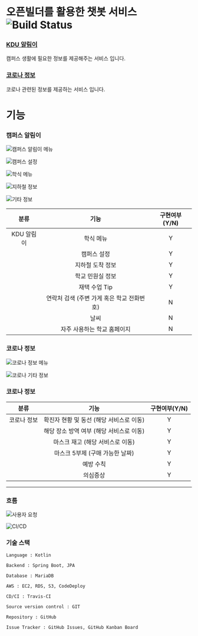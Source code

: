# 오픈빌더를 활용한 챗봇 서비스 ![Build Status](https://travis-ci.org/hyojaekim/chatbot.svg?branch=master)

### [KDU 알림이](https://pf.kakao.com/_hdxaVj)

캠퍼스 생활에 필요한 정보를 제공해주는 서비스 입니다.

### [코로나 정보](https://pf.kakao.com/_hUrGxb)

코로나 관련된 정보를 제공하는 서비스 입니다.


# 기능

### 캠퍼스 알림이

![캠퍼스 알림이 메뉴](src/main/resources/static/img/캠퍼스알림이메뉴.png)

![캠퍼스 설정](src/main/resources/static/img/캠퍼스설정.png)

![학식 메뉴](src/main/resources/static/img/학식메뉴.png)

![지하철 정보](src/main/resources/static/img/지하철정보.png)

![기타 정보](src/main/resources/static/img/기타.png)

| 분류 | 기능 | 구현여부(Y/N) |
| :---: | :---: | :---: |
| KDU 알림이 | 학식 메뉴 | Y |
| | 캠퍼스 설정 | Y |
| | 지하철 도착 정보 | Y |
| | 학교 민원실 정보 | Y |
| | 재택 수업 Tip | Y |
| | 연락처 검색 (주변 가게 혹은 학교 전화번호) | N |
| | 날씨 | N |
| | 자주 사용하는 학교 홈페이지 | N |

### 코로나 정보

![코로나 정보 메뉴](src/main/resources/static/img/코로나정보메뉴.png)

![코로나 기타 정보](src/main/resources/static/img/코로나기타정보.png)

### 코로나 정보

| 분류 | 기능 | 구현여부(Y/N) |
| :---: | :---: | :---: |
| 코로나 정보 | 확진자 현황 및 동선 (해당 서비스로 이동) | Y |
| | 해당 장소 방역 여부 (해당 서비스로 이동) | Y |
| | 마스크 재고 (해당 서비스로 이동) | Y |
| | 마스크 5부제 (구매 가능한 날짜) | Y |
| | 예방 수칙 | Y |
| | 의심증상 | Y |

---

### 흐름

![사용자 요청](src/main/resources/static/img/flow.png)

![CI/CD](src/main/resources/static/img/flow2.png)

### 기술 스택

```
Language : Kotlin

Backend : Spring Boot, JPA

Database : MariaDB

AWS : EC2, RDS, S3, CodeDeploy

CD/CI : Travis-CI
 
Source version control : GIT

Repository : GitHub

Issue Tracker : GitHub Issues, GitHub Kanban Board
```

